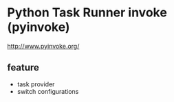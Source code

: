 # Python Task Runner invoke (pyinvoke)

http://www.pyinvoke.org/

## feature

- task provider
- switch configurations
